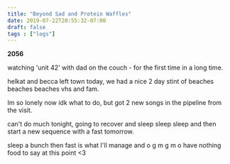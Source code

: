 ```yaml
---
title: "Beyond Sad and Protein Waffles"
date: 2019-07-22T20:55:32-07:00
draft: false
tags : ["logs"]
---
```



**2056**

watching 'unit 42' with dad on the couch  - for the first time in a long time.

helkat and becca left town today, we had a nice 2 day stint of beaches beaches beaches vhs and fam.

Im so lonely now idk what to do, but got 2 new songs in the pipeline from the visit.

can't do much tonight, going to recover and sleep sleep sleep and then start a new sequence with a fast tomorrow.

sleep a bunch then fast is what I'll manage and o g m g m o have nothing food to say at this point <3
